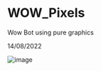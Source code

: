 # WOW_Pixels
Wow Bot using pure graphics

14/08/2022

![image](https://user-images.githubusercontent.com/54026897/184495675-59d87396-b670-4eec-8d0d-c720f9703374.png)
